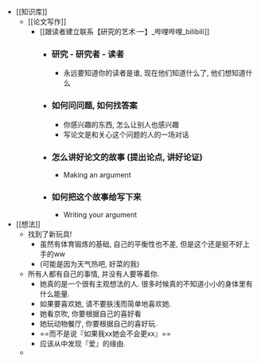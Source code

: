 - [[知识库]]
	- [[论文写作]]
		- [[跟读者建立联系【研究的艺术·一】_哔哩哔哩_bilibili]]
			- ### 研究 - 研究者 - 读者
				- 永远要知道你的读者是谁, 现在他们知道什么了, 他们想知道什么
			- ### 如何问问题, 如何找答案
				- 你感兴趣的东西, 怎么让别人也感兴趣
				- 写论文是和关心这个问题的人的一场对话
			- ### 怎么讲好论文的故事 (提出论点, 讲好论证)
				- Making an argument
			- ### 如何把这个故事给写下来
				- Writing your argument
- [[想法]]
	- 找到了新玩具!
		- 虽然有体育锻炼的基础, 自己的平衡性也不差, 但是这个还是挺不好上手的ww
		- (可能是因为天气热吧, 好菜的我)
	- 所有人都有自己的事情, 并没有人要等着你.
		- 她真的是一个很有主观想法的人. 很多时候真的不知道小小的身体里有什么能量.
		- 如果要喜欢她, 请不要肤浅而简单地喜欢她.
		- 她看京吹, 你要根据自己的喜好看
		- 她玩动物餐厅, 你要根据自己的喜好玩.
		- ==而不是说『如果我xx她会不会更xx』==
		- 应该从中发现『爱』的缘由.
	-